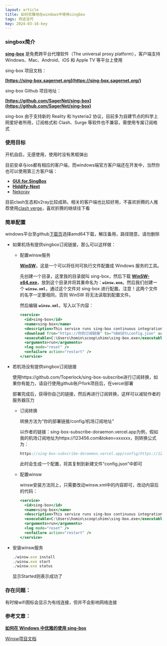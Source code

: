 ```yaml
---
layout: article
title: 如何优雅地在windows中使用singbox
tags: 奇迹淫巧
key: 2024-03-16-key
---
```


### singbox简介

**[sing-box](https://sing-box.sagernet.org/)** 是免费跨平台代理软件（The universal proxy platform），客户端支持 Windows、Mac、Android、iOS 和 Apple TV 等平台上使用
<!--more-->

sing-box 项目文档：

**[https://sing-box.sagernet.org](https://sing-box.sagernet.org/)**

sing-box Github 项目地址：

**[https://github.com/SagerNet/sing-box](https://github.com/SagerNet/sing-box)**

sing-box 由于支持新的 Reality 和 hysteria2 协议，目前多为自建节点的科学上网爱好者所用，订阅格式和 Clash、Surge 等软件也不兼容，需使用专属订阅格式

### 使用目标

开机自启，无感使用，使用时没有黑框弹出

目前安卓与ios都有相应的客户端，而windows端官方客户端还在开发中，当然你也可以使用第三方客户端：

- **[GUI.for.SingBox](https://github.com/GUI-for-Cores/GUI.for.SingBox)**
- **[Hiddify-Next](https://github.com/hiddify/hiddify-next)**
- [Nekoray](https://github.com/MatsuriDayo/nekoray)

目前clash生态和v2ray比较成熟，相关的客户端也比较好用，不喜欢折腾的人推荐使用[clash verge](https://github.com/clash-verge-rev/clash-verge-rev)，喜欢折腾的继续往下看

### 简单配置

windows平台至github[下载页](https://github.com/SagerNet/sing-box/releases)选择amd64下载，解压备用，路径随意，请勿删除

- 如果机场有提供singbox订阅链接，那么可以这样做：
    - 配置winsw服务
        
        **[WinSW](https://github.com/winsw/winsw)**，这是一个可以将任何可执行文件配置成 Windows 服务的工具。
        
        先创建一个目录，这里我的目录就叫 sing-box，然后下载 **[WinSW-x64.exe](https://github.com/winsw/winsw/releases/tag/v2.12.0)**，放到这个目录并将其重命名为：**`winsw.exe`**。然后我们创建一个 **`winsw.xml`**，通过这个文件对 sing-box 进行配置。注意！这两个文件的名字一定要相同，否则 WinSW 将无法读取到配置文件。
        
        然后编辑 **`winsw.xml`**，写入以下内容：
        
        ```jsx
        <service>
          <id>sing-box</id>
          <name>sing-box</name>
          <description>This service runs sing-box continuous integration system.</description>
          <download from="https://你的订阅链接" to="%BASE%\config.json" auth="sspi" />
          <executable>C:\Users\homin\scoop\shims\sing-box.exe</executable> <!-- 这里替换为你的绝对路径-->
          <arguments>run</arguments>
          <log mode="reset" />
          <onfailure action="restart" />
        </service>
        ```
        
- 若机场没有提供singbox订阅链接
    
    使用https://github.com/Toperlock/sing-box-subscribe进行订阅转换，如果你有能力，请自行使用github账户fork项目后，在vercel部署
    
    部署完成后，获得你自己的链接，然后再进行订阅转换，这样可以减轻作者的服务器压力
    
    - 订阅转换
        
        转换方法为“你的部署链接/config/机场订阅地址”
        
        以作者的链接：sing-box-subscribe-doraemon.vercel.app为例，假如我的机场订阅地址为https://123456.com&token=xxxxxx，则转换公式为：
        
        ```jsx
        https://sing-box-subscribe-doraemon.vercel.app/config/https://123456.com&token=xxxxxx
        ```
        
        此时会生成一个配置，将其复制到新建文件“config.json”中即可
        
    - 配置winsw
        
        winsw安装方法同上，只需要改动winsw.xml中的内容即可，改动内容后的代码：
        
        ```jsx
        <service>
          <id>sing-box</id>
          <name>sing-box</name>
          <description>This service runs sing-box continuous integration system.</description>
          <executable>C:\Users\homin\scoop\shims\sing-box.exe</executable> <!-- 这里替换为你的绝对路径-->
          <arguments>run</arguments>
          <log mode="reset" />
          <onfailure action="restart" />
        </service>
        ```
        
- 安装winsw服务
    
    ```jsx
    ./winsw.exe install
    ./winsw.exe start
    ./winsw.exe status
    ```
    
    显示Started则表示成功了
    

### 存在问题：

有时候wifi图标会显示为有线连接，但并不会影响网络连接

### 参考文章：

**[如何在 Windows 中优雅的使用 sing-box](https://www.hauhau.cn/blog/proxy/sing-box-on-windows)**

[Winsw项目文档](https://github.com/winsw/winsw/blob/v3/docs/xml-config-file.md)